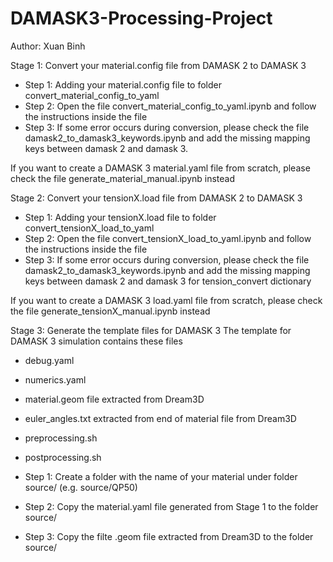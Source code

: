 # DAMASK3-Processing-Project
Author: Xuan Binh 

Stage 1: Convert your material.config file from DAMASK 2 to DAMASK 3

- Step 1: Adding your material.config file to folder convert_material_config_to_yaml
- Step 2: Open the file convert_material_config_to_yaml.ipynb and follow the instructions inside the file
- Step 3: If some error occurs during conversion, please check the file damask2_to_damask3_keywords.ipynb and add the missing mapping keys between damask 2 and damask 3. 

If you want to create a DAMASK 3 material.yaml file from scratch, please check the file generate_material_manual.ipynb instead

Stage 2: Convert your tensionX.load file from DAMASK 2 to DAMASK 3

- Step 1: Adding your tensionX.load file to folder convert_tensionX_load_to_yaml
- Step 2: Open the file convert_tensionX_load_to_yaml.ipynb and follow the instructions inside the file
- Step 3: If some error occurs during conversion, please check the file damask2_to_damask3_keywords.ipynb and add the missing mapping keys between damask 2 and damask 3 for tension_convert dictionary

If you want to create a DAMASK 3 load.yaml file from scratch, please check the file generate_tensionX_manual.ipynb instead

Stage 3: Generate the template files for DAMASK 3 
The template for DAMASK 3 simulation contains these files

- debug.yaml
- numerics.yaml
- material.geom file extracted from Dream3D
- euler_angles.txt extracted from end of material file from Dream3D
- preprocessing.sh
- postprocessing.sh

- Step 1: Create a folder with the name of your material under folder source/ (e.g. source/QP50)
- Step 2: Copy the material.yaml file generated from Stage 1 to the folder source/<material>
- Step 3: Copy the filte <material>.geom file extracted from Dream3D to the folder source/<material>


